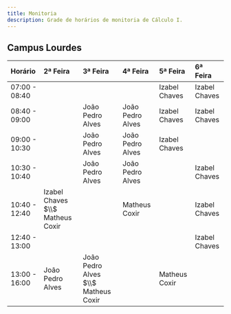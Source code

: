 ```yaml
---
title: Monitoria
description: Grade de horários de monitoria de Cálculo I.
---
```


## Campus Lourdes

| Horário       | 2ª Feira                         | 3ª Feira                            | 4ª Feira         | 5ª Feira      | 6ª Feira      |
| :------------ | :------------------------------- | :---------------------------------- | :--------------- | :------------ | :------------ |
| 07:00 - 08:40 |                                  |                                     |                  | Izabel Chaves | Izabel Chaves |
| 08:40 - 09:00 |                                  | João Pedro Alves                    | João Pedro Alves | Izabel Chaves | Izabel Chaves |
| 09:00 - 10:30 |                                  | João Pedro Alves                    | João Pedro Alves | Izabel Chaves |               |
| 10:30 - 10:40 |                                  | João Pedro Alves                    | João Pedro Alves |               | Izabel Chaves |
| 10:40 - 12:40 | Izabel Chaves $\\$ Matheus Coxir |                                     | Matheus Coxir    |               | Izabel Chaves |
| 12:40 - 13:00 |                                  |                                     |                  |               | Izabel Chaves |
| 13:00 - 16:00 | João Pedro Alves                 | João Pedro Alves $\\$ Matheus Coxir |                  | Matheus Coxir |               |
